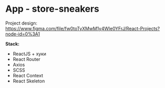 # App - store-sneakers

Project design: https://www.figma.com/file/fw0toTyXMwM1y4WIe0YFrJ/React-Projects?node-id=0%3A1

**Stack:**

- ReactJS + хуки
- React Router
- Axios
- SCSS
- React Context
- React Skeleton
